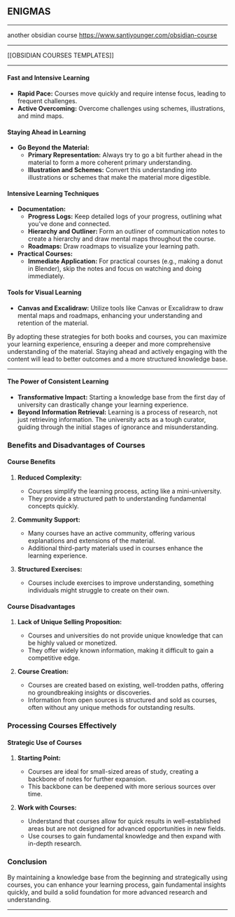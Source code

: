 


## ENIGMAS
-----



another obsidian course
https://www.santiyounger.com/obsidian-course

-----

[[OBSIDIAN COURSES TEMPLATES]]

-----
#### Fast and Intensive Learning

- **Rapid Pace:** Courses move quickly and require intense focus, leading to frequent challenges.
- **Active Overcoming:** Overcome challenges using schemes, illustrations, and mind maps.

#### Staying Ahead in Learning

- **Go Beyond the Material:**
    - **Primary Representation:** Always try to go a bit further ahead in the material to form a more coherent primary understanding.
    - **Illustration and Schemes:** Convert this understanding into illustrations or schemes that make the material more digestible.

#### Intensive Learning Techniques

- **Documentation:**
    - **Progress Logs:** Keep detailed logs of your progress, outlining what you've done and connected.
    - **Hierarchy and Outliner:** Form an outliner of communication notes to create a hierarchy and draw mental maps throughout the course.
    - **Roadmaps:** Draw roadmaps to visualize your learning path.
- **Practical Courses:**
    - **Immediate Application:** For practical courses (e.g., making a donut in Blender), skip the notes and focus on watching and doing immediately.

#### Tools for Visual Learning

- **Canvas and Excalidraw:** Utilize tools like Canvas or Excalidraw to draw mental maps and roadmaps, enhancing your understanding and retention of the material.

By adopting these strategies for both books and courses, you can maximize your learning experience, ensuring a deeper and more comprehensive understanding of the material. Staying ahead and actively engaging with the content will lead to better outcomes and a more structured knowledge base.


------

#### The Power of Consistent Learning

- **Transformative Impact:** Starting a knowledge base from the first day of university can drastically change your learning experience.
- **Beyond Information Retrieval:** Learning is a process of research, not just retrieving information. The university acts as a tough curator, guiding through the initial stages of ignorance and misunderstanding.

### Benefits and Disadvantages of Courses

#### Course Benefits

1. **Reduced Complexity:**
    
    - Courses simplify the learning process, acting like a mini-university.
    - They provide a structured path to understanding fundamental concepts quickly.
2. **Community Support:**
    
    - Many courses have an active community, offering various explanations and extensions of the material.
    - Additional third-party materials used in courses enhance the learning experience.
3. **Structured Exercises:**
    
    - Courses include exercises to improve understanding, something individuals might struggle to create on their own.

#### Course Disadvantages

1. **Lack of Unique Selling Proposition:**
    
    - Courses and universities do not provide unique knowledge that can be highly valued or monetized.
    - They offer widely known information, making it difficult to gain a competitive edge.
2. **Course Creation:**
    
    - Courses are created based on existing, well-trodden paths, offering no groundbreaking insights or discoveries.
    - Information from open sources is structured and sold as courses, often without any unique methods for outstanding results.

### Processing Courses Effectively

#### Strategic Use of Courses

1. **Starting Point:**
    
    - Courses are ideal for small-sized areas of study, creating a backbone of notes for further expansion.
    - This backbone can be deepened with more serious sources over time.
2. **Work with Courses:**
    
    - Understand that courses allow for quick results in well-established areas but are not designed for advanced opportunities in new fields.
    - Use courses to gain fundamental knowledge and then expand with in-depth research.

### Conclusion

By maintaining a knowledge base from the beginning and strategically using courses, you can enhance your learning process, gain fundamental insights quickly, and build a solid foundation for more advanced research and understanding.


-----

